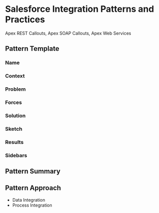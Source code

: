 # Salesforce Integration Patterns and Practices

Apex REST Callouts, Apex SOAP Callouts, Apex Web Services

## Pattern Template

### Name

### Context

### Problem

### Forces

### Solution

### Sketch

### Results

### Sidebars


## Pattern Summary


## Pattern Approach
 * Data Integration
 * Process Integration






